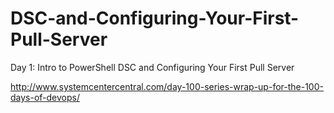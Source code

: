 # DSC-and-Configuring-Your-First-Pull-Server
Day 1: Intro to PowerShell DSC and Configuring Your First Pull Server

http://www.systemcentercentral.com/day-100-series-wrap-up-for-the-100-days-of-devops/

